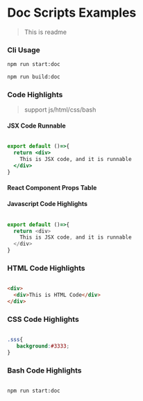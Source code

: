 # Doc Scripts Examples

> This is readme

### Cli Usage

```bash
npm run start:doc

npm run build:doc
```

### Code Highlights

> support js/html/css/bash

#### JSX Code Runnable

```jsx

export default ()=>{
  return <div>
    This is JSX code, and it is runnable
  </div>
}

```
#### React Component Props Table

<!-- BLOCK_START : COMPONENT_PROPS : ./Button.js -->
<!-- BLOCK_END -->

#### Javascript Code Highlights

```javascript

export default ()=>{
  return <div>
    This is JSX code, and it is runnable
  </div>
}

```

### HTML Code Highlights

```html

<div>
  <div>This is HTML Code</div>
</div>

```

### CSS Code Highlights

```css

.sss{
   background:#3333;
}

```

### Bash Code Highlights

```bash

npm run start:doc

```